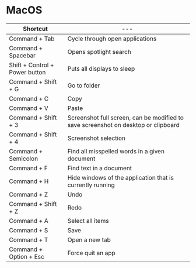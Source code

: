# MacOS

| Shortcut                       | ---                                                                                |
| ------------------------------ | ---------------------------------------------------------------------------------- |
| Command + Tab                  | Cycle through open applications                                                    |
| Command + Spacebar             | Opens spotlight search                                                             |
| Shift + Control + Power button | Puts all displays to sleep                                                         |
| Command + Shift + G            | Go to folder                                                                       |
| Command + C                    | Copy                                                                               |
| Command + V                    | Paste                                                                              |
| Command + Shift + 3            | Screenshot full screen, can be modified to save screenshot on desktop or clipboard |
| Command + Shift + 4            | Screenshot selection                                                               |
| Command + Semicolon            | Find all misspelled words in a given document                                      |
| Command + F                    | Find text in a document                                                            |
| Command + H                    | Hide windows of the application that is currently running                          |
| Command + Z                    | Undo                                                                               |
| Command + Shift + Z            | Redo                                                                               |
| Command + A                    | Select all items                                                                   |
| Command + S                    | Save                                                                               |
| Command + T                    | Open a new tab                                                                     |
| Command + Option + Esc         | Force quit an app                                                                  |
